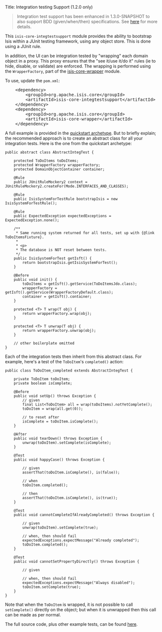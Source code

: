 Title: Integration testing Support (1.2.0 only)

> Integration test support has been enhanced in 1.3.0-SNAPSHOT to also support BDD (given/when/then) specifications.  See [here](specsupport-and-integtestsupport.html) for more details.

This `isis-core-integtestsupport` module provides the ability to bootstrap Isis within a JUnit testing framework, using any object store.  This is done using a JUnit rule.

In addition, the UI can be integration tested by "wrapping" each domain object in a proxy.  This proxy ensures that the "see it/use it/do it" rules (ie to hide, disable, or validate) are enforced.  The wrapping is performed using the `WrapperFactory`, part of the [isis-core-wrapper](wrapper.html) module.

To use, update the `pom.xml`:

<pre>
    &lt;dependency&gt;
        &lt;groupId&gt;org.apache.isis.core&lt;/groupId&gt;
        &lt;artifactId&gt;isis-core-integtestsupport&lt;/artifactId&gt;
    &lt;/dependency&gt;
    &lt;dependency&gt;
        &lt;groupId&gt;org.apache.isis.core&lt;/groupId&gt;
        &lt;artifactId&gt;isis-core-wrapper&lt;/artifactId&gt;
    &lt;/dependency&gt;
</pre>

A full example is provided in the [quickstart archetype](../getting-started/quickstart-archetype.html).  But to briefly explain; the recommended approach is to create an abstract class for all your integration tests.  Here is the one from the quickstart archetype:

    public abstract class AbstractIntegTest {
    
        protected ToDoItems toDoItems;
        protected WrapperFactory wrapperFactory;
        protected DomainObjectContainer container;
    
        @Rule
        public JUnitRuleMockery2 context = JUnitRuleMockery2.createFor(Mode.INTERFACES_AND_CLASSES);
        
        @Rule
        public IsisSystemForTestRule bootstrapIsis = new IsisSystemForTestRule();
    
        @Rule
        public ExpectedException expectedExceptions = ExpectedException.none();
    
        /**
         * Same running system returned for all tests, set up with {@link ToDoItemsFixture}.
         * 
         * <p>
         * The database is NOT reset between tests.
         */
        public IsisSystemForTest getIsft() {
            return bootstrapIsis.getIsisSystemForTest();
        }
    
        @Before
        public void init() {
            toDoItems = getIsft().getService(ToDoItemsJdo.class);
            wrapperFactory = getIsft().getService(WrapperFactoryDefault.class);
            container = getIsft().container;
        }
    
        protected <T> T wrap(T obj) {
            return wrapperFactory.wrap(obj);
        }
    
        protected <T> T unwrap(T obj) {
            return wrapperFactory.unwrap(obj);
        }
    
        // other boilerplate omitted
    }    

Each of the integration tests then inherit from this abstract class.  For example, here's a test of the `ToDoItem`'s `completed()` action:
    
    public class ToDoItem_completed extends AbstractIntegTest {
    
        private ToDoItem toDoItem;
        private boolean isComplete;
    
        @Before
        public void setUp() throws Exception {
            // given
            final List<ToDoItem> all = wrap(toDoItems).notYetComplete();
            toDoItem = wrap(all.get(0));
    
            // to reset after
            isComplete = toDoItem.isComplete();
        }
    
        @After
        public void tearDown() throws Exception {
            unwrap(toDoItem).setComplete(isComplete);
        }
    
        @Test
        public void happyCase() throws Exception {
            
            // given
            assertThat(toDoItem.isComplete(), is(false));
            
            // when
            toDoItem.completed();
            
            // then
            assertThat(toDoItem.isComplete(), is(true));
        }
    
        @Test
        public void cannotCompleteIfAlreadyCompleted() throws Exception {
            
            // given
            unwrap(toDoItem).setComplete(true);
    
            // when, then should fail
            expectedExceptions.expectMessage("Already completed");
            toDoItem.completed();
        }
    
        @Test
        public void cannotSetPropertyDirectly() throws Exception {
            
            // given
    
            // when, then should fail
            expectedExceptions.expectMessage("Always disabled");
            toDoItem.setComplete(true);
        }
    }

Note that when the `ToDoItem` is wrapped, it is not possible to call `setComplete()` directly on the object; but when it is unwrapped then this call can be made as per normal.

The full source code, plus other example tests, can be found [here](https://github.com/apache/isis/tree/master/example/application/quickstart_wicket_restful_jdo/integtests/src/test/java/integtests).
